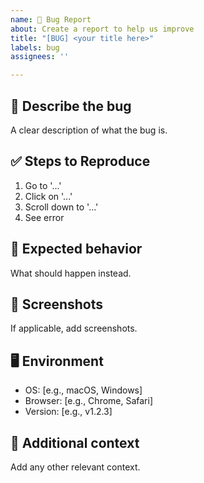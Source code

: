 ```yaml
---
name: 🐞 Bug Report
about: Create a report to help us improve
title: "[BUG] <your title here>"
labels: bug
assignees: ''

---
```


## 🐛 Describe the bug

A clear description of what the bug is.

## ✅ Steps to Reproduce

1. Go to '...'
2. Click on '...'
3. Scroll down to '...'
4. See error

## 🤔 Expected behavior

What should happen instead.

## 📸 Screenshots

If applicable, add screenshots.

## 🖥️ Environment

- OS: [e.g., macOS, Windows]
- Browser: [e.g., Chrome, Safari]
- Version: [e.g., v1.2.3]

## 📘 Additional context

Add any other relevant context.
